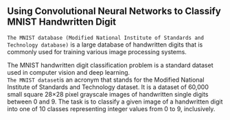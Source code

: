 ## Using Convolutional Neural Networks to Classify MNIST Handwritten Digit

`The MNIST database (Modified National Institute of Standards and Technology database)` is a large database of handwritten digits that is commonly used for training various image processing systems.

The MNIST handwritten digit classification problem is a standard dataset used in computer vision and deep learning.</br>
`The MNIST dataset`is an acronym that stands for the Modified National Institute of Standards and Technology dataset. It is a dataset of 60,000 small square 28×28 pixel grayscale images of handwritten single digits between 0 and 9. The task is to classify a given image of a handwritten digit into one of 10 classes representing integer values from 0 to 9, inclusively.
